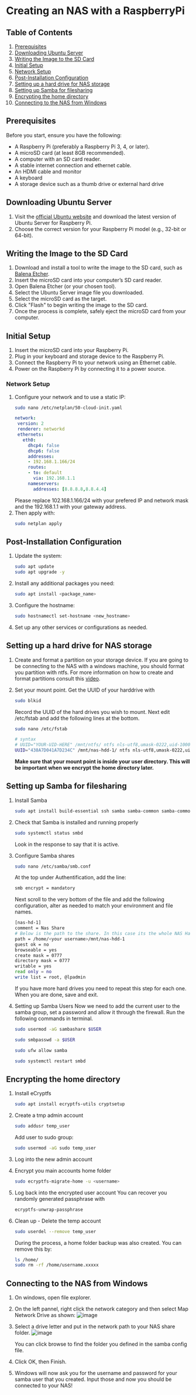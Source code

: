 
# Creating an NAS with a RaspberryPi

## Table of Contents
1. [Prerequisites](#prerequisites)
2. [Downloading Ubuntu Server](#downloading-ubuntu-server)
3. [Writing the Image to the SD Card](#writing-the-image-to-the-sd-card)
4. [Initial Setup](#initial-setup)
5. [Network Setup](#network-setup)
6. [Post-Installation Configuration](#post-installation-configuration)
7. [Setting up a hard drive for NAS storage](#Setting-up-a-hard-drive-for-NAS-storage)
8. [Setting up Samba for filesharing](#Setting-up-Samba-for-filesharing)
9. [Encrypting the home directory](#Encrypting-the-home-directory)
10. [Connecting to the NAS from Windows](#Connecting-to-the-NAS-from-Windows)

## Prerequisites

Before you start, ensure you have the following:

- A Raspberry Pi (preferably a Raspberry Pi 3, 4, or later).
- A microSD card (at least 8GB recommended).
- A computer with an SD card reader.
- A stable internet connection and ethernet cable.
- An HDMI cable and monitor
- A keyboard
- A storage device such as a thumb drive or external hard drive

## Downloading Ubuntu Server

1. Visit the [official Ubuntu website](https://ubuntu.com/download/raspberry-pi) and download the latest version of Ubuntu Server for Raspberry Pi.
2. Choose the correct version for your Raspberry Pi model (e.g., 32-bit or 64-bit).

## Writing the Image to the SD Card

1. Download and install a tool to write the image to the SD card, such as [Balena Etcher](https://www.balena.io/etcher/).
2. Insert the microSD card into your computer’s SD card reader.
3. Open Balena Etcher (or your chosen tool).
4. Select the Ubuntu Server image file you downloaded.
5. Select the microSD card as the target.
6. Click "Flash" to begin writing the image to the SD card.
7. Once the process is complete, safely eject the microSD card from your computer.

## Initial Setup

1. Insert the microSD card into your Raspberry Pi.
2. Plug in your keyboard and storage device to the Raspberry Pi.
3. Connect the Raspberry Pi to your network using an Ethernet cable.
4. Power on the Raspberry Pi by connecting it to a power source.

### Network Setup

1. Configure your network and to use a static IP:
    ```sh
   sudo nano /etc/netplan/50-cloud-init.yaml
   ```
   ```yaml
   network:
    version: 2
    renderer: networkd
    ethernets:
      eth0:
        dhcp4: false
        dhcp6: false
        addresses:
        - 192.168.1.166/24
        routes:
        - to: default
          via: 192.168.1.1
        nameservers:
          addresses: [8.8.8.8,8.8.4.4]
   ```
   Please replace 102.168.1.166/24 with your prefered IP and network mask and the 192.168.1.1 with your gateway address.
2. Then apply with:
   ```sh
   sudo netplan apply
   ```

## Post-Installation Configuration

1. Update the system:
   ```sh
   sudo apt update
   sudo apt upgrade -y
   ```
2. Install any additional packages you need:
   ```sh
   sudo apt install <package_name>
   ```
3. Configure the hostname:
   ```sh
   sudo hostnamectl set-hostname <new_hostname>
   ```
4. Set up any other services or configurations as needed.

## Setting up a hard drive for NAS storage

1. Create and format a partition on your storage device. If you are going to be connecting to the NAS with a windows machine, you should format you partition with ntfs.
   For more information on how to create and format partitions consult this [video](https://youtu.be/1UpZzqH6qeA?si=pb0qduVSSzw1nX9R).

2. Set your mount point.
   Get the UUID of your harddrive with
   ```sh
   sudo blkid
   ```
   Record the UUID of the hard drives you wish to mount.
   Next edit /etc/fstab and add the following lines at the bottom.
   ```sh
   sudo nano /etc/fstab
   ```
   ```sh
   # syntax
   # UUID="YOUR-UID-HERE" /mnt/ntfs/ ntfs nls-utf8,umask-0222,uid-1000,gid-1000,ro 0 0
   UUID="438A7D041A7D234C" /mnt/nas-hdd-1/ ntfs nls-utf8,umask-0222,uid-1000,gid-1000,ro 0 0
   ```
   **Make sure that your mount point is inside your user directory. This will be important when we encrypt the home directory later.**
   
## Setting up Samba for filesharing

1. Install Samba
   ```sh
   sudo apt install build-essential ssh samba samba-common samba-common-bin ntfs-3g fuse2fs
   ```
2. Check that Samba is installed and running properly
   ```sh
   sudo systemctl status smbd
   ```
   Look in the response to say that it is active.
3. Configure Samba shares
   ```sh
   sudo nano /etc/samba/smb.conf
   ```
   At the top under Authentification, add the line:
   ```sh
   smb encrypt = mandatory
   ```
   Next scroll to the very bottom of the file and add the following configuration, alter as needed to match your environment and file names.
   ```sh
   [nas-hd-1]
   comment = Nas Share
   # Below is the path to the share. In this case its the whole NAS Hard drive
   path = /home/<your username>/mnt/nas-hdd-1 
   guest ok = no
   browseable = yes
   create mask = 0777
   directory mask = 0777
   writable = yes
   read only = no
   write list = root, @lpadmin
   ```
   If you have more hard drives you need to repeat this step for each one.
   When you are done, save and exit.

4. Setting up Samba Users
   Now we need to add the current user to the samba group, set a password and allow it through the firewall.
   Run the following commands in terminal.
   ```sh
   sudo usermod -aG sambashare $USER

   sudo smbpasswd -a $USER

   sudo ufw allow samba

   sudo systemctl restart smbd
   ```

## Encrypting the home directory

1. Install eCryptfs
   ```sh
   sudo apt install ecryptfs-utils cryptsetup
   ```
2. Create a tmp admin account
   ```sh
   sudo addusr temp_user
   ```
   Add user to sudo group:
   ```sh
   sudo usermod -aG sudo temp_user
   ```
3. Log into the new admin account
   
4. Encrypt you main accounts home folder
   ```sh
   sudo ecryptfs-migrate-home -u <username>
   ```
5. Log back into the encrypted user account
   You can recover you randomly generated passphrase with
   ```sh
   ecryptfs-unwrap-passphrase
   ```
6. Clean up - Delete the temp account
   ```sh
   sudo userdel --remove temp_user
   ```
   During the process, a home folder backup was also created.
   You can remove this by:
   ```sh
   ls /home/
   sudo rm -rf /home/username.xxxxx
   ```

## Connecting to the NAS from Windows

1. On windows, open file explorer.
   
2. On the left pannel, right click the network category and then select Map Network Drive as shown:
   ![image](https://github.com/user-attachments/assets/1f87f885-d92a-4aa5-bad0-dad58703ba36)
   
4. Select a drive letter and put in the network path to your NAS share folder.
   ![image](https://github.com/user-attachments/assets/6d93ef39-1cba-41d1-876b-8d6aaca1d03e)
   
   You can click browse to find the folder you defined in the samba config file.

6. Click OK, then Finish.
   
7. Windows will now ask you for the username and password for your samba user that you created.
   Input those and now you should be connected to your NAS!



